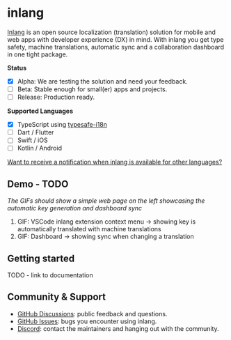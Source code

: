 # inlang

[Inlang](https://www.inlang.dev) is an open source localization (translation) solution for mobile and web apps with developer experience (DX) in mind. With inlang you get type safety, machine translations, automatic sync and a collaboration dashboard in one tight package.

**Status**

- [x] Alpha: We are testing the solution and need your feedback.
- [ ] Beta: Stable enough for small(er) apps and projects.
- [ ] Release: Production ready.

**Supported Languages**
- [x] TypeScript using [typesafe-i18n](https://github.com/ivanhofer/typesafe-i18n)
- [ ] Dart / Flutter
- [ ] Swift / iOS
- [ ] Kotlin / Android

[Want to receive a notification when inlang is available for other languages?](TODO)


## Demo - TODO

*The GIFs should show a simple web page on the left showcasing the automatic key generation and dashboard sync*

1. GIF: VSCode inlang extension context menu -> showing key is automatically translated with machine translations
2. GIF: Dashboard -> showing sync when changing a translation


## Getting started

TODO - link to documentation


## Community & Support

- [GitHub Discussions](https://github.com/inlang/inlang/discussions): public feedback and questions.
- [GitHub Issues](https://github.com/inlang/inlang/issues): bugs you encounter using inlang.
- [Discord](https://discord.gg/CUkj4fgz5K): contact the maintainers and hanging out with the community.

